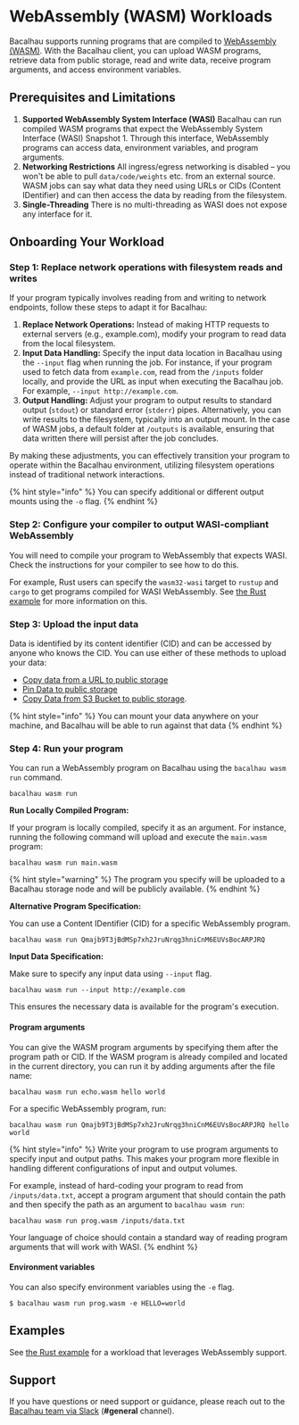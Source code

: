 # WebAssembly (WASM) Workloads

Bacalhau supports running programs that are compiled to [WebAssembly (WASM)](https://webassembly.org/). With the Bacalhau client, you can upload WASM programs, retrieve data from public storage, read and write data, receive program arguments, and access environment variables.

## Prerequisites and Limitations

1. **Supported WebAssembly System Interface (WASI)** Bacalhau can run compiled WASM programs that expect the WebAssembly System Interface (WASI) Snapshot 1. Through this interface, WebAssembly programs can access data, environment variables, and program arguments.
2. **Networking Restrictions** All ingress/egress networking is disabled – you won't be able to pull `data/code/weights` etc. from an external source. WASM jobs can say what data they need using URLs or CIDs (Content IDentifier) and can then access the data by reading from the filesystem.
3. **Single-Threading** There is no multi-threading as WASI does not expose any interface for it.

## Onboarding Your Workload

### Step 1: Replace network operations with filesystem reads and writes

If your program typically involves reading from and writing to network endpoints, follow these steps to adapt it for Bacalhau:

1. **Replace Network Operations:** Instead of making HTTP requests to external servers (e.g., example.com), modify your program to read data from the local filesystem.
2. **Input Data Handling:** Specify the input data location in Bacalhau using the `--input` flag when running the job. For instance, if your program used to fetch data from `example.com`, read from the `/inputs` folder locally, and provide the URL as input when executing the Bacalhau job. For example, `--input http://example.com`.
3. **Output Handling:** Adjust your program to output results to standard output (`stdout`) or standard error (`stderr`) pipes. Alternatively, you can write results to the filesystem, typically into an output mount. In the case of WASM jobs, a default folder at `/outputs` is available, ensuring that data written there will persist after the job concludes.

By making these adjustments, you can effectively transition your program to operate within the Bacalhau environment, utilizing filesystem operations instead of traditional network interactions.

{% hint style="info" %}
You can specify additional or different output mounts using the `-o` flag.
{% endhint %}

### Step 2: Configure your compiler to output WASI-compliant WebAssembly

You will need to compile your program to WebAssembly that expects WASI. Check the instructions for your compiler to see how to do this.

For example, Rust users can specify the `wasm32-wasi` target to `rustup` and `cargo` to get programs compiled for WASI WebAssembly. See [the Rust example](../setting-up/workload-onboarding/index-3.md) for more information on this.

### Step 3: Upload the input data

Data is identified by its content identifier (CID) and can be accessed by anyone who knows the CID. You can use either of these methods to upload your data:

* [Copy data from a URL to public storage](../setting-up/data-ingestion/from-url.md)
* [Pin Data to public storage](../setting-up/data-ingestion/pin.md)
* [Copy Data from S3 Bucket to public storage](../setting-up/data-ingestion/s3.md).

{% hint style="info" %}
You can mount your data anywhere on your machine, and Bacalhau will be able to run against that data
{% endhint %}

### Step 4: Run your program

You can run a WebAssembly program on Bacalhau using the `bacalhau wasm run` command.

```shell
bacalhau wasm run
```

**Run Locally Compiled Program:**

If your program is locally compiled, specify it as an argument. For instance, running the following command will upload and execute the `main.wasm` program:

```shell
bacalhau wasm run main.wasm
```

{% hint style="warning" %}
The program you specify will be uploaded to a Bacalhau storage node and will be publicly available.
{% endhint %}

**Alternative Program Specification:**

You can use a Content IDentifier (CID) for a specific WebAssembly program.

```shell
bacalhau wasm run Qmajb9T3jBdMSp7xh2JruNrqg3hniCnM6EUVsBocARPJRQ
```

**Input Data Specification:**

Make sure to specify any input data using `--input` flag.

```shell
bacalhau wasm run --input http://example.com
```

This ensures the necessary data is available for the program's execution.

#### Program arguments

You can give the WASM program arguments by specifying them after the program path or CID. If the WASM program is already compiled and located in the current directory, you can run it by adding arguments after the file name:

```shell
bacalhau wasm run echo.wasm hello world
```

For a specific WebAssembly program, run:

```shell
bacalhau wasm run Qmajb9T3jBdMSp7xh2JruNrqg3hniCnM6EUVsBocARPJRQ hello world
```

{% hint style="info" %}
Write your program to use program arguments to specify input and output paths. This makes your program more flexible in handling different configurations of input and output volumes.

For example, instead of hard-coding your program to read from `/inputs/data.txt`, accept a program argument that should contain the path and then specify the path as an argument to `bacalhau wasm run`:

```shell
bacalhau wasm run prog.wasm /inputs/data.txt
```

Your language of choice should contain a standard way of reading program arguments that will work with WASI.&#x20;
{% endhint %}

#### Environment variables

You can also specify environment variables using the `-e` flag.

```shell
$ bacalhau wasm run prog.wasm -e HELLO=world
```

## Examples

See [the Rust example](../setting-up/workload-onboarding/index-3.md) for a workload that leverages WebAssembly support.

## Support

If you have questions or need support or guidance, please reach out to the [Bacalhau team via Slack](https://bacalhauproject.slack.com/ssb/redirect) (**#general** channel).
